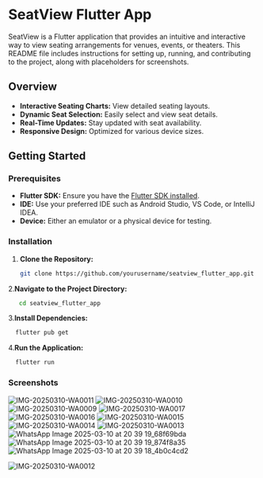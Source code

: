 # SeatView Flutter App

SeatView is a Flutter application that provides an intuitive and interactive way to view seating arrangements for venues, events, or theaters. This README file includes instructions for setting up, running, and contributing to the project, along with placeholders for screenshots.

## Overview

- **Interactive Seating Charts:** View detailed seating layouts.
- **Dynamic Seat Selection:** Easily select and view seat details.
- **Real-Time Updates:** Stay updated with seat availability.
- **Responsive Design:** Optimized for various device sizes.

## Getting Started

### Prerequisites

- **Flutter SDK:** Ensure you have the [Flutter SDK installed](https://flutter.dev/docs/get-started/install).
- **IDE:** Use your preferred IDE such as Android Studio, VS Code, or IntelliJ IDEA.
- **Device:** Either an emulator or a physical device for testing.

### Installation

1. **Clone the Repository:**
   ```bash
   git clone https://github.com/yourusername/seatview_flutter_app.git
2.**Navigate to the Project Directory:**
```bash
   cd seatview_flutter_app
```
3.**Install Dependencies:**
```bash
  flutter pub get
```
4.**Run the Application:**
```bash
  flutter run

```
### Screenshots
![IMG-20250310-WA0011](https://github.com/user-attachments/assets/49b75f09-2a07-4a18-86c9-013859d8c106)
![IMG-20250310-WA0010](https://github.com/user-attachments/assets/17c24062-a1b4-40e8-a6bb-ecd86d2b54c8)
![IMG-20250310-WA0009](https://github.com/user-attachments/assets/daef5d44-b838-458c-b2e3-63deeaf8b276)
![IMG-20250310-WA0017](https://github.com/user-attachments/assets/b12fa3a6-1f5f-489e-a418-e7fe2061d6bf)
![IMG-20250310-WA0016](https://github.com/user-attachments/assets/3e30f9f5-cebf-4c0c-b29f-762c7f001e81)
![IMG-20250310-WA0015](https://github.com/user-attachments/assets/2a8131dd-23bb-4702-a02a-7e526142a09d)
![IMG-20250310-WA0014](https://github.com/user-attachments/assets/37399186-8cfa-451c-83a5-052201e6b2ca)
![IMG-20250310-WA0013](https://github.com/user-attachments/assets/dd6ad2fb-8883-44dd-a13b-9565d318b8f0)![WhatsApp Image 2025-03-10 at 20 39 19_68f69bda](https://github.com/user-attachments/assets/a92e5d03-5fa2-4762-9488-165d64dc827b)
![WhatsApp Image 2025-03-10 at 20 39 19_874f8a35](https://github.com/user-attachments/assets/d7d08f10-077d-4431-b1e0-83308d5e495f)
![WhatsApp Image 2025-03-10 at 20 39 18_4b0c4cd2](https://github.com/user-attachments/assets/7e4ae0c7-8ad5-4953-9be1-21afc2d2b649)

![IMG-20250310-WA0012](https://github.com/user-attachments/assets/f2425ace-ad95-4d94-97ac-ea858ab1534a)

